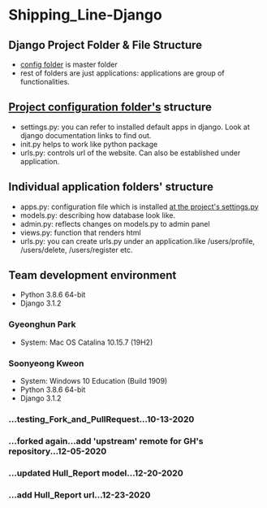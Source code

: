 # Shipping_Line-Django

## Django Project Folder & File Structure

- [config folder](./config) is master folder
- rest of folders are just applications: applications are group of functionalities.

## [Project configuration folder's](./config) structure

- settings.py: you can refer to installed default apps in django. Look at django documentation links to find out.
- init.py helps to work like python package
- urls.py: controls url of the website. Can also be established under application.

## Individual application folders' structure

- apps.py: configuration file which is installed [at the project's settings.py](./config/settings.py)
- models.py: describing how database look like.
- admin.py: reflects changes on models.py to admin panel
- views.py: function that renders html
- urls.py: you can create urls.py under an application.like /users/profile, /users/delete, /users/register etc.

## Team development environment

- Python 3.8.6 64-bit
- Django 3.1.2

### Gyeonghun Park

- System: Mac OS Catalina 10.15.7 (19H2)

### Soonyeong Kweon

- System: Windows 10 Education (Build 1909)
- Python 3.8.6 64-bit
- Django 3.1.2

### ...testing_Fork_and_PullRequest...10-13-2020

### ...forked again...add 'upstream' remote for GH's repository...12-05-2020

### ...updated Hull_Report model...12-20-2020

### ...add Hull_Report url...12-23-2020
